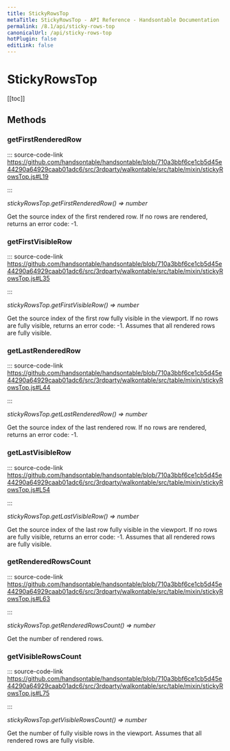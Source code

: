 ```yaml
---
title: StickyRowsTop
metaTitle: StickyRowsTop - API Reference - Handsontable Documentation
permalink: /8.1/api/sticky-rows-top
canonicalUrl: /api/sticky-rows-top
hotPlugin: false
editLink: false
---
```


# StickyRowsTop

[[toc]]
## Methods

### getFirstRenderedRow
  
::: source-code-link https://github.com/handsontable/handsontable/blob/710a3bbf6ce1cb5d45e44290a64929caab01adc6/src/3rdparty/walkontable/src/table/mixin/stickyRowsTop.js#L19

:::

_stickyRowsTop.getFirstRenderedRow() ⇒ number_

Get the source index of the first rendered row. If no rows are rendered, returns an error code: -1.



### getFirstVisibleRow
  
::: source-code-link https://github.com/handsontable/handsontable/blob/710a3bbf6ce1cb5d45e44290a64929caab01adc6/src/3rdparty/walkontable/src/table/mixin/stickyRowsTop.js#L35

:::

_stickyRowsTop.getFirstVisibleRow() ⇒ number_

Get the source index of the first row fully visible in the viewport. If no rows are fully visible, returns an error code: -1.
Assumes that all rendered rows are fully visible.



### getLastRenderedRow
  
::: source-code-link https://github.com/handsontable/handsontable/blob/710a3bbf6ce1cb5d45e44290a64929caab01adc6/src/3rdparty/walkontable/src/table/mixin/stickyRowsTop.js#L44

:::

_stickyRowsTop.getLastRenderedRow() ⇒ number_

Get the source index of the last rendered row. If no rows are rendered, returns an error code: -1.



### getLastVisibleRow
  
::: source-code-link https://github.com/handsontable/handsontable/blob/710a3bbf6ce1cb5d45e44290a64929caab01adc6/src/3rdparty/walkontable/src/table/mixin/stickyRowsTop.js#L54

:::

_stickyRowsTop.getLastVisibleRow() ⇒ number_

Get the source index of the last row fully visible in the viewport. If no rows are fully visible, returns an error code: -1.
Assumes that all rendered rows are fully visible.



### getRenderedRowsCount
  
::: source-code-link https://github.com/handsontable/handsontable/blob/710a3bbf6ce1cb5d45e44290a64929caab01adc6/src/3rdparty/walkontable/src/table/mixin/stickyRowsTop.js#L63

:::

_stickyRowsTop.getRenderedRowsCount() ⇒ number_

Get the number of rendered rows.



### getVisibleRowsCount
  
::: source-code-link https://github.com/handsontable/handsontable/blob/710a3bbf6ce1cb5d45e44290a64929caab01adc6/src/3rdparty/walkontable/src/table/mixin/stickyRowsTop.js#L75

:::

_stickyRowsTop.getVisibleRowsCount() ⇒ number_

Get the number of fully visible rows in the viewport.
Assumes that all rendered rows are fully visible.


